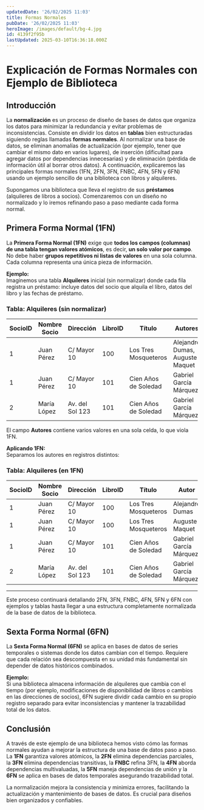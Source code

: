 ```yaml
---
updatedDate: '26/02/2025 11:03'
title: Formas Normales
pubDate: '26/02/2025 11:03'
heroImage: /images/default/bg-4.jpg
id: 4139f2f95b
lastUpdated: 2025-03-10T16:36:18.000Z
---
```


# Explicación de Formas Normales con Ejemplo de Biblioteca

## Introducción  
La **normalización** es un proceso de diseño de bases de datos que organiza los datos para minimizar la redundancia y evitar problemas de inconsistencias. Consiste en dividir los datos en **tablas** bien estructuradas siguiendo reglas llamadas **formas normales**. Al normalizar una base de datos, se eliminan anomalías de actualización (por ejemplo, tener que cambiar el mismo dato en varios lugares), de inserción (dificultad para agregar datos por dependencias innecesarias) y de eliminación (pérdida de información útil al borrar otros datos). A continuación, explicaremos las principales formas normales (1FN, 2FN, 3FN, FNBC, 4FN, 5FN y 6FN) usando un ejemplo sencillo de una biblioteca con libros y alquileres.

Supongamos una biblioteca que lleva el registro de sus **préstamos** (alquileres de libros a socios). Comenzaremos con un diseño no normalizado y lo iremos refinando paso a paso mediante cada forma normal.

## Primera Forma Normal (1FN)  
La **Primera Forma Normal (1FN)** exige que **todos los campos (columnas) de una tabla tengan valores atómicos**, es decir, **un solo valor por campo**. No debe haber **grupos repetitivos ni listas de valores** en una sola columna. Cada columna representa una única pieza de información. 

**Ejemplo:**  
Imaginemos una tabla **Alquileres** inicial (sin normalizar) donde cada fila registra un préstamo: incluye datos del socio que alquila el libro, datos del libro y las fechas de préstamo. 

### Tabla: Alquileres (sin normalizar)  
| SocioID | Nombre Socio | Dirección | LibroID | Título | Autores | FechaAlquiler | FechaDevolución |
|---------|--------------|------------|---------|---------|--------|--------------|----------------|
| 1 | Juan Pérez | C/ Mayor 10 | 100 | Los Tres Mosqueteros | Alejandro Dumas, Auguste Maquet | 2025-02-01 | 2025-02-10 |
| 1 | Juan Pérez | C/ Mayor 10 | 101 | Cien Años de Soledad | Gabriel García Márquez | 2025-02-05 | *(En préstamo)* |
| 2 | María López | Av. del Sol 123 | 101 | Cien Años de Soledad | Gabriel García Márquez | 2025-02-07 | 2025-02-20 |

El campo **Autores** contiene varios valores en una sola celda, lo que viola 1FN. 

**Aplicando 1FN:**  
Separamos los autores en registros distintos:

### Tabla: Alquileres (en 1FN)  
| SocioID | Nombre Socio | Dirección | LibroID | Título | Autor | FechaAlquiler | FechaDevolución |
|---------|--------------|------------|---------|---------|-------|--------------|----------------|
| 1 | Juan Pérez | C/ Mayor 10 | 100 | Los Tres Mosqueteros | Alejandro Dumas | 2025-02-01 | 2025-02-10 |
| 1 | Juan Pérez | C/ Mayor 10 | 100 | Los Tres Mosqueteros | Auguste Maquet | 2025-02-01 | 2025-02-10 |
| 1 | Juan Pérez | C/ Mayor 10 | 101 | Cien Años de Soledad | Gabriel García Márquez | 2025-02-05 | *(En préstamo)* |
| 2 | María López | Av. del Sol 123 | 101 | Cien Años de Soledad | Gabriel García Márquez | 2025-02-07 | 2025-02-20 |

---

Este proceso continuará detallando 2FN, 3FN, FNBC, 4FN, 5FN y 6FN con ejemplos y tablas hasta llegar a una estructura completamente normalizada de la base de datos de la biblioteca.

## Sexta Forma Normal (6FN)  
La **Sexta Forma Normal (6FN)** se aplica en bases de datos de series temporales o sistemas donde los datos cambian con el tiempo. Requiere que cada relación sea descompuesta en su unidad más fundamental sin depender de datos históricos combinados.

**Ejemplo:**  
Si una biblioteca almacena información de alquileres que cambia con el tiempo (por ejemplo, modificaciones de disponibilidad de libros o cambios en las direcciones de socios), 6FN sugiere dividir cada cambio en su propio registro separado para evitar inconsistencias y mantener la trazabilidad total de los datos.

## Conclusión  
A través de este ejemplo de una biblioteca hemos visto cómo las formas normales ayudan a mejorar la estructura de una base de datos paso a paso. La **1FN** garantiza valores atómicos, la **2FN** elimina dependencias parciales, la **3FN** elimina dependencias transitivas, la **FNBC** refina 3FN, la **4FN** aborda dependencias multivaluadas, la **5FN** maneja dependencias de unión y la **6FN** se aplica en bases de datos temporales asegurando trazabilidad total.

La normalización mejora la consistencia y minimiza errores, facilitando la actualización y mantenimiento de bases de datos. Es crucial para diseños bien organizados y confiables.

<!--stackedit_data:
eyJoaXN0b3J5IjpbNzQ3NzE1MzY0XX0=
-->
